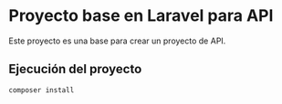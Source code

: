 # Proyecto base en Laravel para API

Este proyecto es una base para crear un proyecto de API.

## Ejecución del proyecto
`` composer install ``
